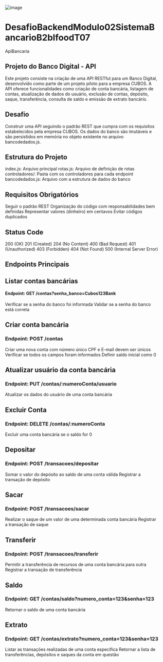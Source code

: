![image](https://github.com/PauloBarros3335/DesafioBackendModulo02SistemaBancarioB2bIfoodT07/assets/130687694/8f2c09ba-47df-42e0-9fac-7fd32a02979a)

# DesafioBackendModulo02SistemaBancarioB2bIfoodT07
ApiBancaria

## Projeto do Banco Digital - API
Este projeto consiste na criação de uma API RESTful para um Banco Digital, desenvolvido como parte de um projeto piloto para a empresa CUBOS. A API oferece funcionalidades como criação de conta bancária, listagem de contas, atualização de dados do usuário, exclusão de contas, depósito, saque, transferência, consulta de saldo e emissão de extrato bancário.

## Desafio
Construir uma API seguindo o padrão REST que cumpra com os requisitos estabelecidos pela empresa CUBOS. Os dados do banco são imutáveis e são persistidos em memória no objeto existente no arquivo bancodedados.js.

## Estrutura do Projeto
index.js: Arquivo principal
rotas.js: Arquivo de definição de rotas
controladores/: Pasta com os controladores para cada endpoint
bancodedados.js: Arquivo com a estrutura de dados do banco
## Requisitos Obrigatórios
Seguir o padrão REST
Organização do código com responsabilidades bem definidas
Representar valores (dinheiro) em centavos
Evitar códigos duplicados
## Status Code
200 (OK)
201 (Created)
204 (No Content)
400 (Bad Request)
401 (Unauthorized)
403 (Forbidden)
404 (Not Found)
500 (Internal Server Error)
## Endpoints Principais
## Listar contas bancárias
#### Endpoint: GET /contas?senha_banco=Cubos123Bank

Verificar se a senha do banco foi informada
Validar se a senha do banco está correta
## Criar conta bancária
### Endpoint: POST /contas

Criar uma nova conta com número único
CPF e E-mail devem ser únicos
Verificar se todos os campos foram informados
Definir saldo inicial como 0
## Atualizar usuário da conta bancária
### Endpoint: PUT /contas/:numeroConta/usuario

Atualizar os dados do usuário de uma conta bancária
## Excluir Conta
### Endpoint: DELETE /contas/:numeroConta

Excluir uma conta bancária se o saldo for 0
## Depositar
### Endpoint: POST /transacoes/depositar

Somar o valor do depósito ao saldo de uma conta válida
Registrar a transação de depósito
## Sacar
### Endpoint: POST /transacoes/sacar

Realizar o saque de um valor de uma determinada conta bancária
Registrar a transação de saque
## Transferir
### Endpoint: POST /transacoes/transferir

Permitir a transferência de recursos de uma conta bancária para outra
Registrar a transação de transferência
## Saldo
### Endpoint: GET /contas/saldo?numero_conta=123&senha=123

Retornar o saldo de uma conta bancária
## Extrato
### Endpoint: GET /contas/extrato?numero_conta=123&senha=123

Listar as transações realizadas de uma conta específica
Retornar a lista de transferências, depósitos e saques da conta em questão
